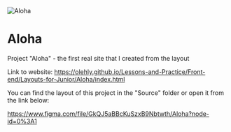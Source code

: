 ![Aloha](https://telegra.ph/file/151cfa681bc94c11ed889.jpg)

# Aloha

Project "Aloha" - the first real site that I created from the layout

Link to website: https://olehly.github.io/Lessons-and-Practice/Front-end/Layouts-for-Junior/Aloha/index.html

You can find the layout of this project in the "Source" folder or open it from the link below:

https://www.figma.com/file/GkQJ5aBBcKuSzxB9Nbtwth/Aloha?node-id=0%3A1
